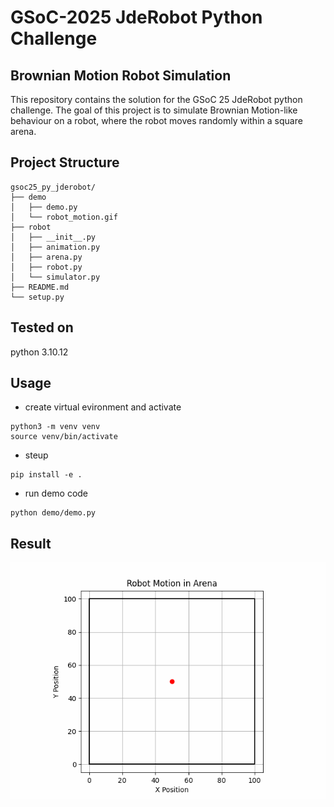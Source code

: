 # GSoC-2025 JdeRobot Python Challenge
## Brownian Motion Robot Simulation

This repository contains the solution for the GSoC 25 JdeRobot python challenge. The goal of this project is to simulate Brownian Motion-like behaviour on a robot, where the robot moves randomly within a square arena. 

## Project Structure 
```
gsoc25_py_jderobot/
├── demo
│   ├── demo.py
│   └── robot_motion.gif
├── robot
│   ├── __init__.py
│   ├── animation.py
│   ├── arena.py
│   ├── robot.py
│   └── simulator.py
├── README.md
└── setup.py
```

## Tested on
python 3.10.12

## Usage
- create virtual evironment and activate 
```
python3 -m venv venv
source venv/bin/activate
```
- steup
```
pip install -e .
```
- run demo code
```
python demo/demo.py 
```

## Result

<p align="center"> <img src="demo/robot_motion.gif" alt="Simulation Demo" width="600"> </p>
